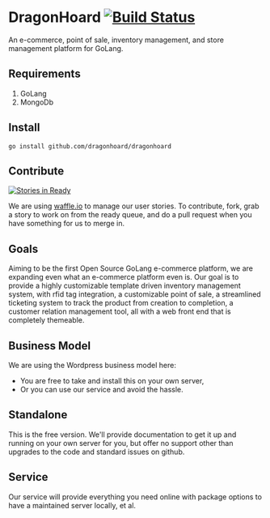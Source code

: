 DragonHoard [![Build Status](https://travis-ci.org/dragonhoard/dragonhoard.png)](https://travis-ci.org/dragonhoard/dragonhoard)
===========

An e-commerce, point of sale, inventory management, and store management platform for GoLang.

Requirements
------------

1. GoLang
2. MongoDb

Install
-------

```
go install github.com/dragonhoard/dragonhoard
```

Contribute
----------

[![Stories in Ready](https://badge.waffle.io/dragonhoard/dragonhoard.png?label=ready)](http://waffle.io/dragonhoard/dragonhoard)

We are using [waffle.io](http://waffle.io/) to manage our user stories. To contribute, fork, grab a story to work on from the ready queue, and do a pull request when you have something for us to merge in.

Goals
-----

Aiming to be the first Open Source GoLang e-commerce platform, we are expanding even what an e-commerce platform even is. Our goal is to provide a highly customizable template driven inventory management system, with rfid tag integration, a customizable point of sale, a streamlined ticketing system to track the product from creation to completion, a customer relation management tool, all with a web front end that is completely themeable.

Business Model
--------------

We are using the Wordpress business model here:

* You are free to take and install this on your own server,
* Or you can use our service and avoid the hassle.

Standalone
----------

This is the free version. We'll provide documentation to get it up and running on your own server for you, but offer no support other than upgrades to the code and standard issues on github.

Service
-------

Our service will provide everything you need online with package options to have a maintained server locally, et al.
